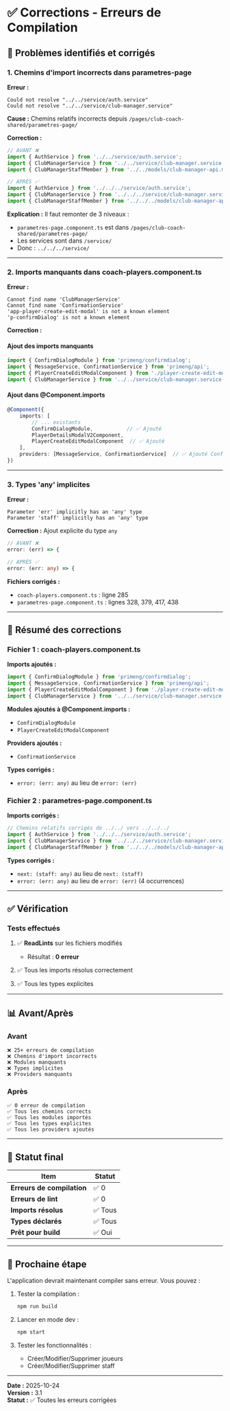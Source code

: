 # ✅ Corrections - Erreurs de Compilation

## 🐛 Problèmes identifiés et corrigés

### 1. Chemins d'import incorrects dans parametres-page

**Erreur :**
```
Could not resolve "../../service/auth.service"
Could not resolve "../../service/club-manager.service"
```

**Cause :** Chemins relatifs incorrects depuis `/pages/club-coach-shared/parametres-page/`

**Correction :**
```typescript
// AVANT ❌
import { AuthService } from '../../service/auth.service';
import { ClubManagerService } from '../../service/club-manager.service';
import { ClubManagerStaffMember } from '../../models/club-manager-api.model';

// APRÈS ✅
import { AuthService } from '../../../service/auth.service';
import { ClubManagerService } from '../../../service/club-manager.service';
import { ClubManagerStaffMember } from '../../../models/club-manager-api.model';
```

**Explication :** Il faut remonter de 3 niveaux :
- `parametres-page.component.ts` est dans `/pages/club-coach-shared/parametres-page/`
- Les services sont dans `/service/`
- Donc : `../../../service/`

---

### 2. Imports manquants dans coach-players.component.ts

**Erreur :**
```
Cannot find name 'ClubManagerService'
Cannot find name 'ConfirmationService'
'app-player-create-edit-modal' is not a known element
'p-confirmDialog' is not a known element
```

**Correction :**

#### Ajout des imports manquants
```typescript
import { ConfirmDialogModule } from 'primeng/confirmdialog';
import { MessageService, ConfirmationService } from 'primeng/api';
import { PlayerCreateEditModalComponent } from './player-create-edit-modal.component';
import { ClubManagerService } from '../../service/club-manager.service';
```

#### Ajout dans @Component.imports
```typescript
@Component({
    imports: [
        // ... existants
        ConfirmDialogModule,           // ✅ Ajouté
        PlayerDetailsModalV2Component,
        PlayerCreateEditModalComponent  // ✅ Ajouté
    ],
    providers: [MessageService, ConfirmationService]  // ✅ Ajouté ConfirmationService
})
```

---

### 3. Types 'any' implicites

**Erreur :**
```
Parameter 'err' implicitly has an 'any' type
Parameter 'staff' implicitly has an 'any' type
```

**Correction :** Ajout explicite du type `any`

```typescript
// AVANT ❌
error: (err) => {

// APRÈS ✅
error: (err: any) => {
```

**Fichiers corrigés :**
- `coach-players.component.ts` : ligne 285
- `parametres-page.component.ts` : lignes 328, 379, 417, 438

---

## 📝 Résumé des corrections

### Fichier 1 : coach-players.component.ts

**Imports ajoutés :**
```typescript
import { ConfirmDialogModule } from 'primeng/confirmdialog';
import { MessageService, ConfirmationService } from 'primeng/api';
import { PlayerCreateEditModalComponent } from './player-create-edit-modal.component';
import { ClubManagerService } from '../../service/club-manager.service';
```

**Modules ajoutés à @Component.imports :**
- `ConfirmDialogModule`
- `PlayerCreateEditModalComponent`

**Providers ajoutés :**
- `ConfirmationService`

**Types corrigés :**
- `error: (err: any)` au lieu de `error: (err)`

### Fichier 2 : parametres-page.component.ts

**Imports corrigés :**
```typescript
// Chemins relatifs corrigés de ../../ vers ../../../
import { AuthService } from '../../../service/auth.service';
import { ClubManagerService } from '../../../service/club-manager.service';
import { ClubManagerStaffMember } from '../../../models/club-manager-api.model';
```

**Types corrigés :**
- `next: (staff: any)` au lieu de `next: (staff)`
- `error: (err: any)` au lieu de `error: (err)` (4 occurrences)

---

## ✅ Vérification

### Tests effectués

1. ✅ **ReadLints** sur les fichiers modifiés
   - Résultat : **0 erreur**

2. ✅ Tous les imports résolus correctement

3. ✅ Tous les types explicites

---

## 📊 Avant/Après

### Avant
```
❌ 25+ erreurs de compilation
❌ Chemins d'import incorrects
❌ Modules manquants
❌ Types implicites
❌ Providers manquants
```

### Après
```
✅ 0 erreur de compilation
✅ Tous les chemins corrects
✅ Tous les modules importés
✅ Tous les types explicites
✅ Tous les providers ajoutés
```

---

## 🎯 Statut final

| Item | Statut |
|------|--------|
| **Erreurs de compilation** | ✅ 0 |
| **Erreurs de lint** | ✅ 0 |
| **Imports résolus** | ✅ Tous |
| **Types déclarés** | ✅ Tous |
| **Prêt pour build** | ✅ Oui |

---

## 🚀 Prochaine étape

L'application devrait maintenant compiler sans erreur. Vous pouvez :

1. Tester la compilation :
   ```bash
   npm run build
   ```

2. Lancer en mode dev :
   ```bash
   npm start
   ```

3. Tester les fonctionnalités :
   - Créer/Modifier/Supprimer joueurs
   - Créer/Modifier/Supprimer staff

---

**Date :** 2025-10-24  
**Version :** 3.1  
**Statut :** ✅ Toutes les erreurs corrigées
